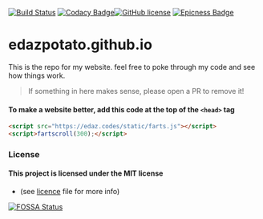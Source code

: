 [![Build Status](https://travis-ci.com/edazpotato/edazpotato.github.io.svg?branch=master)](https://travis-ci.com/edazpotato/edazpotato.github.io) [![Codacy Badge](https://api.codacy.com/project/badge/Grade/e9d6f257fadf43bd884b4435e2480ad8)](https://www.codacy.com/manual/edazpotato/edazpotato.github.io?utm_source=github.com&amp;utm_medium=referral&amp;utm_content=edazpotato/edazpotato.github.io&amp;utm_campaign=Badge_Grade)[![GitHub license](https://img.shields.io/badge/license-MIT-blue.svg)](https://github.com/edazpotato/edazpotato.github.io/blob/master/LICENSE) [![Epicness Badge](https://img.shields.io/badge/epic%3F-yes-brightgreen?logo=Coursera)](http://iamawesome.com/)
# edazpotato.github.io #
This is the repo for my website.
feel free to poke through my code and see how things work.
> If something in here makes sense, please open a PR to remove it! 


#### To make a website better, add this code at the top of the `<head>` tag
```html
<script src="https://edaz.codes/static/farts.js"></script>
<script>fartscroll(300);</script>
```

### License
#### This project is licensed under the MIT license 
- (see [licence](./LICENCE) file for more info)

[![FOSSA Status](https://app.fossa.com/api/projects/git%2Bgithub.com%2Fedazpotato%2Fedazpotato.github.io.svg?type=large)](https://app.fossa.com/projects/git%2Bgithub.com%2Fedazpotato%2Fedazpotato.github.io?ref=badge_large)
